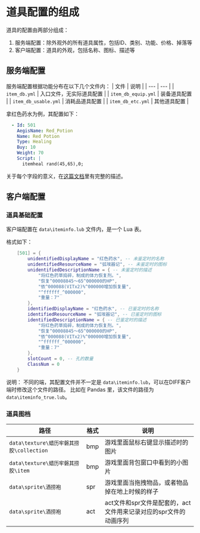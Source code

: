 # 道具配置的组成
道具的配置由两部分组成：
1. 服务端配置：除外观外的所有道具属性，包括ID、类别、功能、价格、掉落等
2. 客户端配置：道具的外观，包括名称、图标、描述等

## 服务端配置
服务端配置根据功能分布在以下几个文件内：
| 文件 | 说明 |
| --- | --- |
| `item_db.yml` | 入口文件，无实际道具配置 |
| `item_db_equip.yml` | 装备道具配置 |
| `item_db_usable.yml` | 消耗品道具配置 |
| `item_db_etc.yml` | 其他道具配置 |

拿红色药水为例，其配置如下：
```yml
  - Id: 501
    AegisName: Red_Potion
    Name: Red Potion
    Type: Healing
    Buy: 10
    Weight: 70
    Script: |
      itemheal rand(45,65),0;
```

关于每个字段的意义，在[这篇文档](https://github.com/najoast/rathena_script_commands/blob/master/doc/item_db.md)里有完整的描述。

## 客户端配置

### 道具基础配置
客户端配置在 `data\iteminfo.lub` 文件内，是一个 Lua 表。

格式如下：
```lua
	[501] = {
		unidentifiedDisplayName = "红色药水", -- 未鉴定时的名称
		unidentifiedResourceName = "弧埃器记", -- 未鉴定时的图标
		unidentifiedDescriptionName = { -- 未鉴定时的描述
			"将红色药草捣碎，制成的体力恢复剂。",
			"恢复^00008845～65^000000的HP",
			"依^000088(VITx2)%^000000增加恢复量",
			"^ffffff_^000000",
			"重量：7"
		},
		identifiedDisplayName = "红色药水", -- 已鉴定时的名称
		identifiedResourceName = "弧埃器记", -- 已鉴定时的图标
		identifiedDescriptionName = { -- 已鉴定时的描述
			"将红色药草捣碎，制成的体力恢复剂。",
			"恢复^00008845～65^000000的HP",
			"依^000088(VITx2)%^000000增加恢复量",
			"^ffffff_^000000",
			"重量：7"
		},
		slotCount = 0, -- 孔的数量
		ClassNum = 0
	}
```

说明：
不同的端，其配置文件并不一定是 `data\iteminfo.lub`，可以在DIFF客户端时修改这个文件的路径。
比如在 Pandas 里，该文件的路径为 `data\iteminfo_true.lub`。

### 道具图档

| 路径 | 格式 | 说明 |
| --- | --- | --- |
| `data\texture\蜡历牢磐其捞胶\collection` | bmp | 游戏里面鼠标右键显示描述时的图片 |
| `data\texture\蜡历牢磐其捞胶\item` | bmp | 游戏里面背包窗口中看到的小图片 |
| `data\sprite\酒捞袍` | spr | 游戏里面当拖拽物品，或者物品掉在地上时候的样子 |
| `data\sprite\酒捞袍` | act | act文件和spr文件是配套的，act文件用来记录对应的spr文件的动画序列 |


